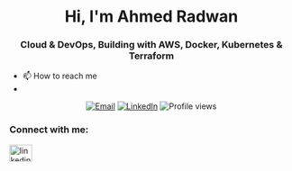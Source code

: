 <h1 align="center">Hi, I'm Ahmed Radwan</h1>
<h3 align="center">Cloud & DevOps, Building with AWS, Docker, Kubernetes & Terraform</h3>

- 📫 How to reach me
- 
<p align="center">
  <a href="mailto:ahmed.m.aa.radwan@gmail.com"><img src="https://img.shields.io/badge/email-D14836?style=for-the-badge&logo=gmail&logoColor=white" alt="Email" /></a>
  <a href="https://linkedin.com/in/ahmed-radwan-9b92351aa"><img src="https://img.shields.io/badge/LinkedIn-0A66C2?style=for-the-badge&logo=linkedin&logoColor=white" alt="LinkedIn" /></a>
  <img src="https://komarev.com/ghpvc/?username=AHMED11178&style=for-the-badge" alt="Profile views" />
</p>

<h3 align="left">Connect with me:</h3>
<p align="left">
<a href="https://linkedin.com/in/linkedin.com/in/ahmed-radwan-9b92351aa" target="blank"><img align="center" src="https://raw.githubusercontent.com/rahuldkjain/github-profile-readme-generator/master/src/images/icons/Social/linked-in-alt.svg" alt="linkedin.com/in/ahmed-radwan-9b92351aa" height="30" width="40" /></a>
</p>
